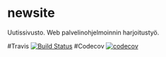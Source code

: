 # newsite
Uutissivusto. Web palvelinohjelmoinnin harjoitustyö.

#Travis
[![Build Status](https://travis-ci.org/towv/newsite.svg?branch=master)](https://travis-ci.org/towv/newsite)
#Codecov
[![codecov](https://codecov.io/gh/towv/newsite/branch/master/graph/badge.svg)](https://codecov.io/gh/towv/newsite)


